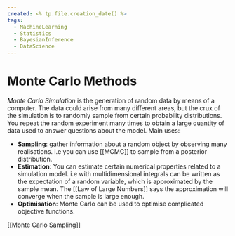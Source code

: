 ```yaml
---
created: <% tp.file.creation_date() %>
tags:
  - MachineLearning
  - Statistics
  - BayesianInference
  - DataScience
---
```


# Monte Carlo Methods

*Monte Carlo Simulation* is the generation of random data by means of a computer. The data could arise from many different areas, but the crux of the simulation is to randomly sample from certain probability distributions. You repeat the random experiment many times to obtain a large quantity of data used to answer questions about the model. Main uses:

- **Sampling**: gather information about a random object by observing many realisations. i.e you can use [[MCMC]] to sample from a posterior distribution.
- **Estimation**: You can estimate certain numerical properties related to a simulation model. i.e with multidimensional integrals can be written as the expectation of a random variable, which is approximated by the sample mean. The [[Law of Large Numbers]] says the approximation will converge when the sample is large enough.
- **Optimisation**: Monte Carlo can be used to optimise complicated objective functions. 

[[Monte Carlo Sampling]]
